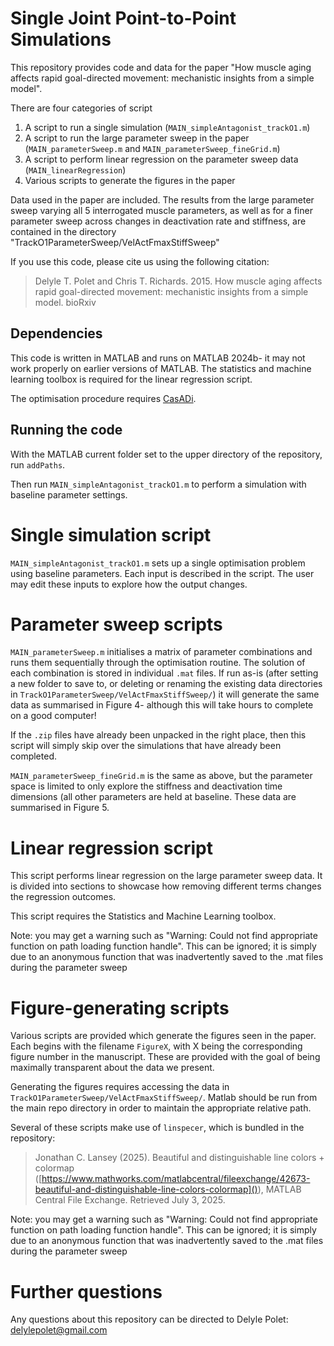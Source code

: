 # Single Joint Point-to-Point Simulations

This repository provides code and data for the paper "How muscle aging affects rapid goal-directed movement: mechanistic insights from a simple model".

There are four categories of script
1. A script to run a single simulation (`MAIN_simpleAntagonist_trackO1.m`)
2. A script to run the large parameter sweep in the paper (`MAIN_parameterSweep.m` and `MAIN_parameterSweep_fineGrid.m`)
3. A script to perform linear regression on the parameter sweep data (`MAIN_linearRegression`)
4. Various scripts to generate the figures in the paper

Data used in the paper are included. The results from the large parameter sweep varying all 5 interrogated muscle parameters, as well as for a finer parameter sweep across changes in deactivation rate and stiffness, are contained in the directory "TrackO1ParameterSweep/VelActFmaxStiffSweep"

If you use this code, please cite us using the following citation:

> Delyle T. Polet and Chris T. Richards. 2015. How muscle aging affects rapid goal-directed movement: mechanistic insights from a simple model. bioRxiv

## Dependencies

This code is written in MATLAB and runs on MATLAB 2024b- it may not work properly on earlier versions of MATLAB. The statistics and machine learning toolbox is required for the linear regression script.

The optimisation procedure requires [CasADi](https://web.casadi.org/).

## Running the code

With the MATLAB current folder set to the upper directory of the repository, run `addPaths`.

Then run `MAIN_simpleAntagonist_trackO1.m` to perform a simulation with baseline parameter settings.

# Single simulation script

`MAIN_simpleAntagonist_trackO1.m` sets up a single optimisation problem using baseline parameters. Each input is described in the script. The user may edit these inputs to explore how the output changes.

# Parameter sweep scripts

`MAIN_parameterSweep.m` initialises a matrix of parameter combinations and runs them sequentially through the optimisation routine. The solution of each combination is stored in individual `.mat` files. If run as-is (after setting a new folder to save to, or deleting or renaming the existing data directories in `TrackO1ParameterSweep/VelActFmaxStiffSweep/`) it will generate the same data as summarised in Figure 4- although this will take hours to complete on a good computer! 

If the `.zip` files have already been unpacked in the right place, then this script will simply skip over the simulations that have already been completed.

`MAIN_parameterSweep_fineGrid.m` is the same as above, but the parameter space is limited to only explore the stiffness and deactivation time dimensions (all other parameters are held at baseline. These data are summarised in Figure 5.

# Linear regression script

This script performs linear regression on the large parameter sweep data. It is divided into sections to showcase how removing different terms changes the regression outcomes.

This script requires the Statistics and Machine Learning toolbox.

Note: you may get a warning such as "Warning: Could not find appropriate function on path loading function handle". This can be ignored; it is simply due to an anonymous function that was inadvertently saved to the .mat files during the parameter sweep

# Figure-generating scripts

Various scripts are provided which generate the figures seen in the paper. Each begins with the filename `FigureX`, with X being the corresponding figure number in the manuscript. These are provided with the goal of being maximally transparent about the data we present.

Generating the figures requires accessing the data in `TrackO1ParameterSweep/VelActFmaxStiffSweep/`. Matlab should be run from the main repo directory in order to maintain the appropriate relative path.

Several of these scripts make use of `linspecer`, which is bundled in the repository:

>  Jonathan C. Lansey (2025). Beautiful and distinguishable line colors + colormap ([https://www.mathworks.com/matlabcentral/fileexchange/42673-beautiful-and-distinguishable-line-colors-colormap]()), MATLAB Central File Exchange. Retrieved July 3, 2025.

Note: you may get a warning such as "Warning: Could not find appropriate function on path loading function handle". This can be ignored; it is simply due to an anonymous function that was inadvertently saved to the .mat files during the parameter sweep

# Further questions

Any questions about this repository can be directed to Delyle Polet: delylepolet@gmail.com

